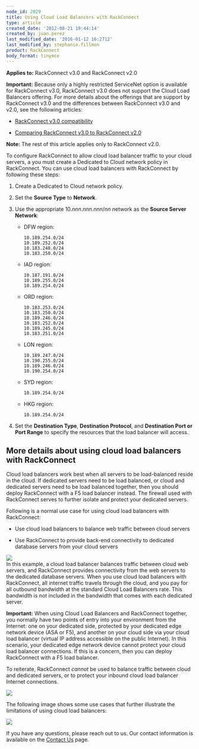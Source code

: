 ```yaml
---
node_id: 2029
title: Using Cloud Load Balancers with RackConnect
type: article
created_date: '2012-08-21 19:44:14'
created_by: juan.perez
last_modified_date: '2016-01-12 16:2712'
last_modified_by: stephanie.fillmon
product: RackConnect
body_format: tinymce
---
```


**Applies to:** RackConnect v3.0 and RackConnect v2.0

**Important:** Because only a highly restricted ServiceNet option is
available for RackConnect v3.0, RackConnect v3.0 does not support the
Cloud Load Balancers offering. For more details about the offerings that
are support by RackConnect v3.0 and the differences between RackConnect
v3.0 and v2.0, see the following articles:

-   [RackConnect v3.0
    compatibility](http://www.rackspace.com/knowledge_center/article/rackconnect-v30-compatibility)

-   [Comparing RackConnect v3.0 to RackConnect
    v2.0](http://www.rackspace.com/knowledge_center/article/comparing-rackconnect-v30-to-rackconnect-v20)

**Note:** The rest of this article applies only to RackConnect v2.0.

To configure RackConnect to allow cloud load balancer traffic to your
cloud servers, a you must create a Dedicated to Cloud network policy in
RackConnect. You can use cloud load balancers with RackConnect by
following these steps:

1.  Create a Dedicated to Cloud network policy.

2.  Set the **Source Type** to **Network**.

3.  Use the appropriate 10.*nnn*.*nnn*.*nnn*/*nn n*etwork as the
    **Source Server Network**:

    -   DFW region:

            10.189.254.0/24
            10.189.252.0/24
            10.183.248.0/24
            10.183.250.0/24

    -   IAD region:

            10.187.191.0/24
            10.189.255.0/24
            10.189.254.0/24

    -   ORD region:

            10.183.253.0/24
            10.183.250.0/24
            10.189.246.0/24
            10.183.252.0/24
            10.189.245.0/24
            10.183.251.0/24

    -   LON region:

            10.189.247.0/24
            10.190.255.0/24
            10.189.246.0/24
            10.190.254.0/24

    -   SYD region:

            10.189.254.0/24

    -   HKG region:

            10.189.254.0/24

4.  Set the **Destination Type**, **Destination Protocol**, and
    **Destination Port or Port Range** to specify the resources that the
    load balancer will access.

More details about using cloud load balancers with RackConnect
--------------------------------------------------------------

Cloud load balancers work best when all servers to be load-balanced
reside in the cloud. If dedicated servers need to be load balanced, or
cloud and dedicated servers need to be load balanced together, then you
should deploy RackConnect with a F5 load balancer instead. The firewall
used with RackConnect serves to further isolate and protect your
dedicated servers.

Following is a normal use case for using cloud load balancers with
RackConnect:

-   Use cloud load balancers to balance web traffic between cloud
    servers

-   Use RackConnect to provide back-end connectivity to dedicated
    database servers from your cloud servers

![](/knowledge_center/sites/default/files/field/image/RC.CLB_.png)<br>
 In this example, a cloud load balancer balances traffic between cloud
web servers, and RackConnect provides connectivity from the web servers
to the dedicated database servers. When you use cloud load balancers
with RackConnect, all internet traffic travels through the cloud, and
you pay for all outbound bandwidth at the standard Cloud Load Balancers
rate. This bandwidth is not included in the bandwidth that comes with
each dedicated server.

**Important:** When using Cloud Load Balancers and RackConnect together,
you normally have two points of entry into your environment from the
Internet: one on your dedicated side, protected by your dedicated edge
network device (ASA or F5), and another on your cloud side via your
cloud load balancer (virtual IP address accessible on the public
Internet). In this scenario, your dedicated edge network device cannot
protect your cloud load balancer connections. If this is a concern, then
you can deploy RackConnect with a F5 load balancer.

To reiterate, RackConnect *cannot* be used to balance traffic between
cloud and dedicated servers, or to protect your inbound cloud load
balancer Internet connections.

![](/knowledge_center/sites/default/files/field/image/How.CLB_.RC_.Do_.Not_.Work_.png)

The following image shows some use cases that further illustrate the
limitations of using cloud load balancers:

![](/knowledge_center/sites/default/files/field/image/CLB.Use_.Cases__0.png)<br>
  

If you have any questions, please reach out to us. Our contact
information is available on the [Contact
Us](http://www.rackspace.com/knowledge_center/support) page.

